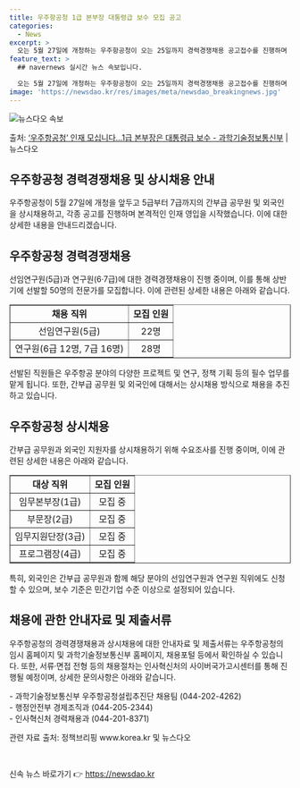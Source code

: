 ```yaml
---
title: 우주항공청 1급 본부장 대통령급 보수 모집 공고
categories:
  - News
excerpt: >
  오는 5월 27일에 개청하는 우주항공청이 오는 25일까지 경력경쟁채용 공고접수를 진행하며 본격적인 인재 영입…
feature_text: >
  ## navernews 실시간 뉴스 속보입니다.

  오는 5월 27일에 개청하는 우주항공청이 오는 25일까지 경력경쟁채용 공고접수를 진행하며 본격적인 인재 영입…
image: 'https://newsdao.kr/res/images/meta/newsdao_breakingnews.jpg'
---
```


![뉴스다오 속보](https://newsdao.kr/res/images/meta/newsdao_breakingnews.jpg)

<p>출처: <a href="https://newsdao.kr/3340" rel="dofollow">‘우주항공청’ 인재 모십니다…1급 본부장은 대통령급 보수 - 과학기술정보통신부</a> | 뉴스다오</p>

<h2 data-ke-size="size26">우주항공청 경력경쟁채용 및 상시채용 안내</h2>
<p data-ke-size="size16">우주항공청이 5월 27일에 개청을 앞두고 5급부터 7급까지의 간부급 공무원 및 외국인을 상시채용하고, 각종 공고를 진행하며 본격적인 인재 영입을 시작했습니다. 이에 대한 상세한 내용을 안내드리겠습니다.</p>

<h2 data-ke-size="size24">우주항공청 경력경쟁채용</h2>
<p data-ke-size="size16">선임연구원(5급)과 연구원(6·7급)에 대한 경력경쟁채용이 진행 중이며, 이를 통해 상반기에 선발할 50명의 전문가를 모집합니다. 이에 관련된 상세한 내용은 아래와 같습니다.</p>

<table border="1" style="width: 100%;">
    <tbody>
        <tr>
            <td style="text-align: center; height: 17px;"><b>채용 직위</b></td>
            <td style="text-align: center; height: 17px;"><b>모집 인원</b></td>
        </tr>
        <tr>
            <td style="text-align: center; height: 17px;">선임연구원(5급)</td>
            <td style="text-align: center; height: 17px;">22명</td>
        </tr>
        <tr>
            <td style="text-align: center; height: 17px;">연구원(6급 12명, 7급 16명)</td>
            <td style="text-align: center; height: 17px;">28명</td>
        </tr>
    </tbody>
</table>

<p data-ke-size="size16">선발된 직원들은 우주항공 분야의 다양한 프로젝트 및 연구, 정책 기획 등의 필수 업무를 맡게 됩니다. 또한, 간부급 공무원 및 외국인에 대해서는 상시채용 방식으로 채용을 추진하고 있습니다.</p>

<h2 data-ke-size="size24">우주항공청 상시채용</h2>
<p data-ke-size="size16">간부급 공무원과 외국인 지원자를 상시채용하기 위해 수요조사를 진행 중이며, 이에 관련된 상세한 내용은 아래와 같습니다.</p>

<table border="1" style="width: 100%;">
    <tbody>
        <tr>
            <td style="text-align: center; height: 17px;"><b>대상 직위</b></td>
            <td style="text-align: center; height: 17px;"><b>모집 인원</b></td>
        </tr>
        <tr>
            <td style="text-align: center; height: 17px;">임무본부장(1급)</td>
            <td style="text-align: center; height: 17px;">모집 중</td>
        </tr>
        <tr>
            <td style="text-align: center; height: 17px;">부문장(2급)</td>
            <td style="text-align: center; height: 17px;">모집 중</td>
        </tr>
        <tr>
            <td style="text-align: center; height: 17px;">임무지원단장(3급)</td>
            <td style="text-align: center; height: 17px;">모집 중</td>
        </tr>
        <tr>
            <td style="text-align: center; height: 17px;">프로그램장(4급)</td>
            <td style="text-align: center; height: 17px;">모집 중</td>
        </tr>
    </tbody>
</table>

<p data-ke-size="size16">특히, 외국인은 간부급 공무원과 함께 해당 분야의 선임연구원과 연구원 직위에도 신청할 수 있으며, 보수 기준은 민간기업 수준 이상으로 설정되어 있습니다.</p>

<h2 data-ke-size="size24">채용에 관한 안내자료 및 제출서류</h2>
<p data-ke-size="size16">우주항공청의 경력경쟁채용과 상시채용에 대한 안내자료 및 제출서류는 우주항공청의 임시 홈페이지 및 과학기술정보통신부 홈페이지, 채용포털 등에서 확인하실 수 있습니다. 또한, 서류·면접 전형 등의 채용절차는 인사혁신처의 사이버국가고시센터를 통해 진행될 예정이며, 상세한 문의사항은 아래와 같습니다.</p>

<p data-ke-size="size16">- 과학기술정보통신부 우주항공청설립추진단 채용팀 (044-202-4262)<br>- 행정안전부 경제조직과 (044-205-2344)<br>- 인사혁신처 경력채용과 (044-201-8371)</p>

<p data-ke-size="size16">관련 자료 출처: 정책브리핑 www.korea.kr 및 뉴스다오</p>
<p data-ke-size="size16">&nbsp;</p> 

신속 뉴스 바로가기 👉 <a href="https://newsdao.kr" rel="dofollow">https://newsdao.kr</a>


